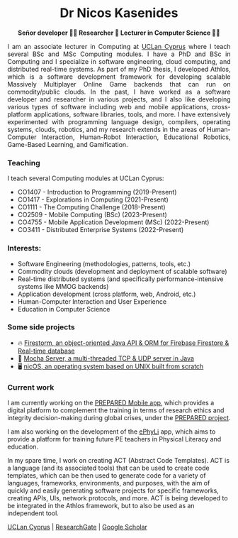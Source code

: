 <h1 align="center">Dr Nicos Kasenides</h1>

<p></p>

<p align="center"><b>Señor developer 🧑‍💻 Researcher 🔭 Lecturer in Computer Science 👨‍🏫</b><p>

<p align="justify">
  I am an associate lecturer in Computing at <a href="http://www.uclancyprus.ac.cy/">UCLan Cyprus</a> where I teach several BSc and MSc Computing modules. 
  I have a PhD and BSc in Computing and I specialize in software engineering, cloud computing, and distributed real-time systems. 
  As part of my PhD thesis, I developed Athlos, which is a software development framework for developing scalable Massively Multiplayer Online Game backends that can run on commodity/public clouds.
  In the past, I have worked as a software developer and researcher in various projects, and I also like developing various types of software including
  web and mobile applications, cross-platform applications, software libraries, tools, and more. I have extensively experimented with programming language design, compilers,
  operating systems, clouds, robotics, and my research extends in the areas of Human-Computer Interaction, Human-Robot Interaction, Educational Robotics, Game-Based Learning, and Gamification.
</p>

<h3>Teaching</h3>

I teach several Computing modules at UCLan Cyprus:

* CO1407 - Introduction to Programming (2019-Present)
* CO1417 - Explorations in Computing (2021-Present)
* CO1111 - The Computing Challenge (2018-Present)
* CO2509 - Mobile Computing (BSc) (2023-Present)
* CO4755 - Mobile Application Development (MSc) (2022-Present)
* CO3411 - Distributed Enterprise Systems (2022-Present)

<h3>Interests:</h3>

* Software Engineering (methodologies, patterns, tools, etc.)
* Commodity clouds (development and deployment of scalable software)
* Real-time distributed systems (and specifically performance-intensive systems like MMOG backends)
* Application development (cross platform, web, Android, etc.)
* Human-Computer Interaction and User Experience
* Education in Computer Science

<h3>Some side projects</h3>

* 🔥 [Firestorm, an object-oriented Java API & ORM for Firebase Firestore & Real-time database](https://github.com/RayLabz/Firestorm)
* 🛜 [Mocha Server, a multi-threaded TCP & UDP server in Java](https://github.com/RayLabz/Mocha-Server)
* 🖥️ [nicOS, an operating system based on UNIX built from scratch](https://github.com/nkasenides/nicOS)

<h3>Current work</h3>

I am currently working on the [PREPARED Mobile app](https://prepared-project.eu/app/), which provides a digital platform to complement 
the training in terms of research ethics and integrity decision-making during global crises, under the [PREPARED project](https://prepared-project.eu/app/).

I am also working on the development of the [ePhyLi](https://www.ephyliproject.eu/) app, which aims to provide a platform for training
future PE teachers in Physical Literacy and education.

In my spare time, I work on creating ACT (Abstract Code Templates). ACT is a language (and its associated tools) that can be used to create code templates, which can be then used to generate code for a variety of languages, frameworks, environments, and purposes, with the aim of quickly and easily generating software projects for specific frameworks, creating APIs, UIs, network protocols, and more. ACT is being developed to be integrated in the Athlos framework, but to also be used as an independent tool.

[UCLan Cyprus](https://www.uclancyprus.ac.cy/academic/nicos-kasenides-2/) |
[ResearchGate](https://www.researchgate.net/profile/Nicos-Kasenides) |
[Google Scholar](https://scholar.google.com/citations?hl=en&user=6Jqe1FMAAAAJ)
